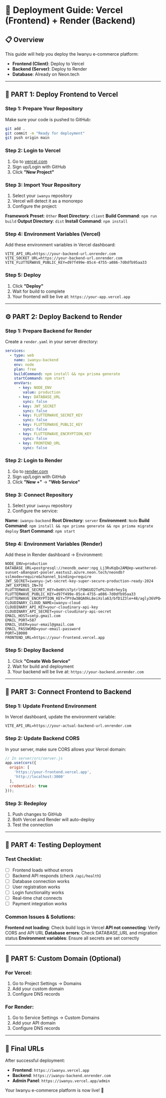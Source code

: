 # 🚀 Deployment Guide: Vercel (Frontend) + Render (Backend)

## 📋 Overview

This guide will help you deploy the Iwanyu e-commerce platform:
- **Frontend (Client)**: Deploy to Vercel
- **Backend (Server)**: Deploy to Render
- **Database**: Already on Neon.tech

---

## 🎨 PART 1: Deploy Frontend to Vercel

### Step 1: Prepare Your Repository
Make sure your code is pushed to GitHub:
```bash
git add .
git commit -m "Ready for deployment"
git push origin main
```

### Step 2: Login to Vercel
1. Go to [vercel.com](https://vercel.com)
2. Sign up/Login with GitHub
3. Click **"New Project"**

### Step 3: Import Your Repository
1. Select your `iwanyu` repository
2. Vercel will detect it as a monorepo
3. Configure the project:

**Framework Preset**: `Other`
**Root Directory**: `client`
**Build Command**: `npm run build`
**Output Directory**: `dist`
**Install Command**: `npm install`

### Step 4: Environment Variables (Vercel)
Add these environment variables in Vercel dashboard:

```env
VITE_API_URL=https://your-backend-url.onrender.com
VITE_SOCKET_URL=https://your-backend-url.onrender.com
VITE_FLUTTERWAVE_PUBLIC_KEY=d97f499e-85c4-4755-a086-7d0dfb95aa33
```

### Step 5: Deploy
1. Click **"Deploy"**
2. Wait for build to complete
3. Your frontend will be live at: `https://your-app.vercel.app`

---

## ⚙️ PART 2: Deploy Backend to Render

### Step 1: Prepare Backend for Render
Create a `render.yaml` in your server directory:

```yaml
services:
  - type: web
    name: iwanyu-backend
    env: node
    plan: free
    buildCommand: npm install && npx prisma generate
    startCommand: npm start
    envVars:
      - key: NODE_ENV
        value: production
      - key: DATABASE_URL
        sync: false
      - key: JWT_SECRET
        sync: false
      - key: FLUTTERWAVE_SECRET_KEY
        sync: false
      - key: FLUTTERWAVE_PUBLIC_KEY
        sync: false
      - key: FLUTTERWAVE_ENCRYPTION_KEY
        sync: false
      - key: FRONTEND_URL
        sync: false
```

### Step 2: Login to Render
1. Go to [render.com](https://render.com)
2. Sign up/Login with GitHub
3. Click **"New +"** → **"Web Service"**

### Step 3: Connect Repository
1. Select your `iwanyu` repository
2. Configure the service:

**Name**: `iwanyu-backend`
**Root Directory**: `server`
**Environment**: `Node`
**Build Command**: `npm install && npx prisma generate && npx prisma migrate deploy`
**Start Command**: `npm start`

### Step 4: Environment Variables (Render)
Add these in Render dashboard → Environment:

```env
NODE_ENV=production
DATABASE_URL=postgresql://neondb_owner:npg_Lj3RvKqQx2AM@ep-weathered-sunset-a8anqoat-pooler.eastus2.azure.neon.tech/neondb?sslmode=require&channel_binding=require
JWT_SECRET=iwanyu-jwt-secret-key-super-secure-production-ready-2024
JWT_EXPIRES_IN=7d
FLUTTERWAVE_SECRET_KEY=8eNYcV7ptrlFQWGUD2TePGJVo0rheyIq
FLUTTERWAVE_PUBLIC_KEY=d97f499e-85c4-4755-a086-7d0dfb95aa33
FLUTTERWAVE_ENCRYPTION_KEY=TPYdw3BQA0kL8eiXsla63/bfD1Z3le+48/agly36VPQ=
CLOUDINARY_CLOUD_NAME=iwanyu-cloud
CLOUDINARY_API_KEY=your-cloudinary-api-key
CLOUDINARY_API_SECRET=your-cloudinary-api-secret
EMAIL_HOST=smtp.gmail.com
EMAIL_PORT=587
EMAIL_USER=your-email@gmail.com
EMAIL_PASSWORD=your-email-password
PORT=10000
FRONTEND_URL=https://your-frontend.vercel.app
```

### Step 5: Deploy Backend
1. Click **"Create Web Service"**
2. Wait for build and deployment
3. Your backend will be live at: `https://your-backend.onrender.com`

---

## 🔄 PART 3: Connect Frontend to Backend

### Step 1: Update Frontend Environment
In Vercel dashboard, update the environment variable:
```env
VITE_API_URL=https://your-actual-backend-url.onrender.com
```

### Step 2: Update Backend CORS
In your server, make sure CORS allows your Vercel domain:
```javascript
// In server/src/server.js
app.use(cors({
  origin: [
    'https://your-frontend.vercel.app',
    'http://localhost:3000'
  ],
  credentials: true
}));
```

### Step 3: Redeploy
1. Push changes to GitHub
2. Both Vercel and Render will auto-deploy
3. Test the connection

---

## 🧪 PART 4: Testing Deployment

### Test Checklist:
- [ ] Frontend loads without errors
- [ ] Backend API responds (check `/api/health`)
- [ ] Database connection works
- [ ] User registration works
- [ ] Login functionality works
- [ ] Real-time chat connects
- [ ] Payment integration works

### Common Issues & Solutions:

**Frontend not loading**: Check build logs in Vercel
**API not connecting**: Verify CORS and API URL
**Database errors**: Check DATABASE_URL and migration status
**Environment variables**: Ensure all secrets are set correctly

---

## 📱 PART 5: Custom Domain (Optional)

### For Vercel:
1. Go to Project Settings → Domains
2. Add your custom domain
3. Configure DNS records

### For Render:
1. Go to Service Settings → Custom Domains
2. Add your API domain
3. Configure DNS records

---

## 🎯 Final URLs

After successful deployment:
- **Frontend**: `https://iwanyu.vercel.app`
- **Backend**: `https://iwanyu-backend.onrender.com`
- **Admin Panel**: `https://iwanyu.vercel.app/admin`

Your Iwanyu e-commerce platform is now live! 🎉
